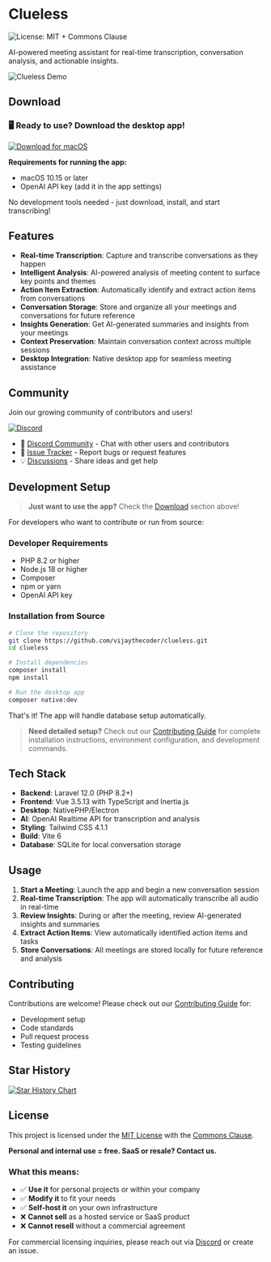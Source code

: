 # Clueless

![License: MIT + Commons Clause](https://img.shields.io/badge/License-MIT%20%2B%20Commons%20Clause-orange)

AI-powered meeting assistant for real-time transcription, conversation analysis, and actionable insights.

![Clueless Demo](https://raw.githubusercontent.com/vijaythecoder/clueless/main/public/images/clueless.gif)

## Download

### 🖥️ Ready to use? Download the desktop app!

[![Download for macOS](https://img.shields.io/badge/Download%20for%20macOS-DMG-blue?logo=apple&logoColor=white)](https://github.com/vijaythecoder/clueless/releases)

**Requirements for running the app:**
- macOS 10.15 or later
- OpenAI API key (add it in the app settings)

No development tools needed - just download, install, and start transcribing!

## Features

- **Real-time Transcription**: Capture and transcribe conversations as they happen
- **Intelligent Analysis**: AI-powered analysis of meeting content to surface key points and themes
- **Action Item Extraction**: Automatically identify and extract action items from conversations
- **Conversation Storage**: Store and organize all your meetings and conversations for future reference
- **Insights Generation**: Get AI-generated summaries and insights from your meetings
- **Context Preservation**: Maintain conversation context across multiple sessions
- **Desktop Integration**: Native desktop app for seamless meeting assistance

## Community

Join our growing community of contributors and users!

[![Discord](https://img.shields.io/discord/1392929316559519864?color=7289DA&label=Discord&logo=discord&logoColor=white)](https://discord.gg/PhPMPrxcKw)

- 💬 [Discord Community](https://discord.gg/PhPMPrxcKw) - Chat with other users and contributors
- 🐛 [Issue Tracker](https://github.com/vijaythecoder/clueless/issues) - Report bugs or request features
- 💡 [Discussions](https://github.com/vijaythecoder/clueless/discussions) - Share ideas and get help

## Development Setup

> **Just want to use the app?** Check the [Download](#download) section above!

For developers who want to contribute or run from source:

### Developer Requirements

- PHP 8.2 or higher
- Node.js 18 or higher  
- Composer
- npm or yarn
- OpenAI API key

### Installation from Source

```bash
# Clone the repository
git clone https://github.com/vijaythecoder/clueless.git
cd clueless

# Install dependencies
composer install
npm install

# Run the desktop app
composer native:dev
```

That's it! The app will handle database setup automatically.

> **Need detailed setup?** Check out our [Contributing Guide](CONTRIBUTING.md) for complete installation instructions, environment configuration, and development commands.

## Tech Stack

- **Backend**: Laravel 12.0 (PHP 8.2+)
- **Frontend**: Vue 3.5.13 with TypeScript and Inertia.js
- **Desktop**: NativePHP/Electron
- **AI**: OpenAI Realtime API for transcription and analysis
- **Styling**: Tailwind CSS 4.1.1
- **Build**: Vite 6
- **Database**: SQLite for local conversation storage

## Usage

1. **Start a Meeting**: Launch the app and begin a new conversation session
2. **Real-time Transcription**: The app will automatically transcribe all audio in real-time
3. **Review Insights**: During or after the meeting, review AI-generated insights and summaries
4. **Extract Action Items**: View automatically identified action items and tasks
5. **Store Conversations**: All meetings are stored locally for future reference and analysis


## Contributing

Contributions are welcome! Please check out our [Contributing Guide](CONTRIBUTING.md) for:
- Development setup
- Code standards
- Pull request process
- Testing guidelines

## Star History

[![Star History Chart](https://api.star-history.com/svg?repos=vijaythecoder/clueless&type=Date)](https://www.star-history.com/#vijaythecoder/clueless&Date)

## License

This project is licensed under the [MIT License](LICENSE) with the [Commons Clause](COMMONS_CLAUSE.md).

**Personal and internal use = free. SaaS or resale? Contact us.**

### What this means:
- ✅ **Use it** for personal projects or within your company
- ✅ **Modify it** to fit your needs
- ✅ **Self-host it** on your own infrastructure
- ❌ **Cannot sell** as a hosted service or SaaS product
- ❌ **Cannot resell** without a commercial agreement

For commercial licensing inquiries, please reach out via [Discord](https://discord.gg/PhPMPrxcKw) or create an issue.